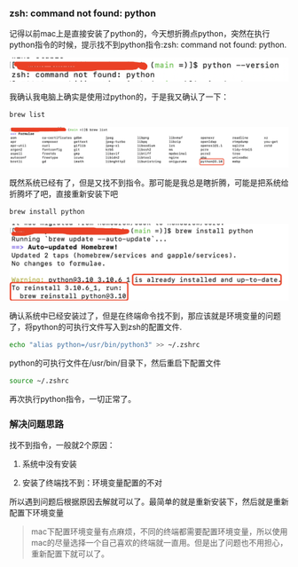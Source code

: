 ### zsh: command not found: python

记得以前mac上是直接安装了python的，今天想折腾点python，突然在执行python指令的时候，提示找不到python指令:zsh: command not found: python.

![找不到python指令](./images/i8.png)

我确认我电脑上确实是使用过python的，于是我又确认了一下：

```bash
brew list
```

![确认了下python是存在的](./images/i9.png)

既然系统已经有了，但是又找不到指令。那可能是我总是瞎折腾，可能是把系统给折腾坏了吧，直接重新安装下吧

```bash
brew install python
```

![重新安装python，提示已经安装过了](./images/i10.png)

确认系统中已经安装过了，但是在终端命令找不到，那应该就是环境变量的问题了，将python的可执行文件写入到zsh的配置文件.

```bash
echo "alias python=/usr/bin/python3" >> ~/.zshrc
```

python的可执行文件在/usr/bin/目录下，然后重启下配置文件

```bash
source ~/.zshrc
```

再次执行python指令，一切正常了。

### 解决问题思路

找不到指令，一般就2个原因：

1. 系统中没有安装

2. 安装了终端找不到：环境变量配置的不对

所以遇到问题后根据原因去解就可以了。最简单的就是重新安装下，然后就是重新配置下环境变量

> mac下配置环境变量有点麻烦，不同的终端都需要配置环境变量，所以使用mac的尽量选择一个自己喜欢的终端就一直用。但是出了问题也不用担心，重新配置下就可以了。

